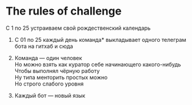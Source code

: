 # The rules of challenge

С 1 по 25 устраиваем свой рождественский календарь

1. С 01 по 25 каждый день команда* выкладывает одного телеграм бота на гитхаб и сюда

2. Команда — один человек  
Но можно взять как куратор себе начинающего какого-нибудь  
Чтобы выполнял чёрную работу  
Ну типа менторить простых можно  
Но строго слабого уровня  

3. Каждый бот — новый язык
